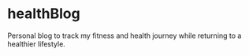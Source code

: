 # healthBlog
Personal blog to track my fitness and health journey while returning to a healthier lifestyle. 
